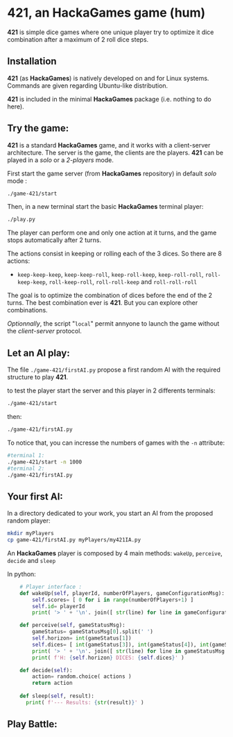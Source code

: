 # 421, an HackaGames game (hum)

**421** is simple dice games where one unique player try to optimize it dice combination after a maximum of 2 roll dice steps.

## Installation

**421** (as **HackaGames**) is natively developed on and for Linux systems.
Commands are given regarding Ubuntu-like distribution.

**421** is included in the minimal **HackaGames** package (i.e. nothing to do here).

## Try the game:

**421** is a standard **HackaGames** game, and it works with a client-server architecture.
The server is the game, the clients are the players.
**421** can be played in a _solo_ or a _2-players_ mode. 

First start the game server (from **HackaGames** repository) in default _solo_ mode :

```sh
./game-421/start
```

Then, in a new terminal start the basic **HackaGames** terminal player:

```sh
./play.py
```

The player can perform one and only one action at it turns, and the game stops automatically after 2 turns.

The actions consist in keeping or rolling each of the 3 dices. So there are 8 actions:

- `keep-keep-keep`,  `keep-keep-roll`,  `keep-roll-keep`,  `keep-roll-roll`, `roll-keep-keep`,  `roll-keep-roll`,  `roll-roll-keep` and `roll-roll-roll`

The goal is to optimize the combination of dices before the end of the 2 turns.
The best combination ever is **421**.
But you can explore other combinations.

_Optionnally_, the script "`local`" permit annyone to launch the game without the _client_-_server_ protocol.



## Let an AI play:

The file `./game-421/firstAI.py` propose a first random AI with the required structure to play **421**.

to test the player start the server and this player in 2 differents terminals:

```sh
./game-421/start
```

then:

```sh
./game-421/firstAI.py
```

To notice that, you can incresse the numbers of games with the `-n` attribute:

```sh
#terminal 1:
./game-421/start -n 1000
#terminal 2:
./game-421/firstAI.py
```

## Your first AI:

In a directory dedicated to your work, you start an AI from the proposed random player:

```bash
mkdir myPlayers
cp game-421/firstAI.py myPlayers/my421IA.py
```

An **HackaGames** player is composed by 4 main methods: `wakeUp`, `perceive`, `decide` and `sleep`

In python: 

```python
    # Player interface :
    def wakeUp(self, playerId, numberOfPlayers, gameConfigurationMsg):
        self.scores= [ 0 for i in range(numberOfPlayers+1) ]
        self.id= playerId
        print( '> ' + '\n'. join([ str(line) for line in gameConfigurationMsg ]) )

    def perceive(self, gameStatusMsg):
        gameStatus= gameStatusMsg[0].split(' ')
        self.horizon= int(gameStatus[1])
        self.dices= [ int(gameStatus[3]), int(gameStatus[4]), int(gameStatus[5]) ]
        print( '> ' + '\n'. join([ str(line) for line in gameStatusMsg ]) )
        print( f'H: {self.horizon} DICES: {self.dices}' )

    def decide(self):
        action= random.choice( actions )
        return action
    
    def sleep(self, result):
      print( f'--- Results: {str(result)}' )
```



## Play Battle:
